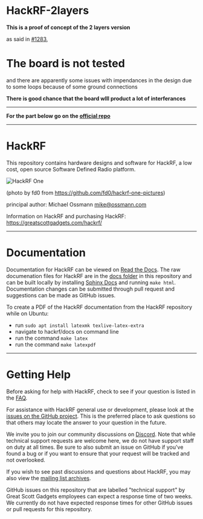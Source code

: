 # HackRF-2layers

<b> This is a proof of concept of the 2 layers version </b>

as said in [#1283](https://github.com/greatscottgadgets/hackrf/pull/1283),

# The board is not tested

and there are apparently some issues with impendances in the design due to some loops because of some ground connections

<b> There is good chance that the board wlll product a lot of interferances </b>

--------------------

<b> For the part below go on the [official repo](https://github.com/greatscottgadgets/hackrf) </b>

--------------------
# HackRF

This repository contains hardware designs and software for HackRF,
a low cost, open source Software Defined Radio platform.

![HackRF One](https://raw.github.com/mossmann/hackrf/master/docs/images/HackRF-One-fd0-0009.jpeg)

(photo by fd0 from https://github.com/fd0/hackrf-one-pictures)

principal author: Michael Ossmann <mike@ossmann.com>

Information on HackRF and purchasing HackRF: https://greatscottgadgets.com/hackrf/

--------------------

# Documentation

Documentation for HackRF can be viewed on [Read the Docs](https://hackrf.readthedocs.io/en/latest/). The raw documenation files for HackRF are in the [docs folder](https://github.com/mossmann/hackrf/tree/master/docs) in this repository and can be built locally by installing [Sphinx Docs](https://www.sphinx-doc.org/en/master/usage/installation.html) and running `make html`. Documentation changes can be submitted through pull request and suggestions can be made as GitHub issues. 

To create a PDF of the HackRF documentation from the HackRF repository while on Ubuntu:
* run `sudo apt install latexmk texlive-latex-extra`
* navigate to hackrf/docs on command line
* run the command `make latex`
* run the command `make latexpdf`

--------------------

# Getting Help

Before asking for help with HackRF, check to see if your question is listed in the [FAQ](https://hackrf.readthedocs.io/en/latest/faq.html).

For assistance with HackRF general use or development, please look at the [issues on the GitHub project](https://github.com/greatscottgadgets/hackrf/issues). This is the preferred place to ask questions so that others may locate the answer to your question in the future.

We invite you to join our community discussions on [Discord](https://discord.gg/rsfMw3rsU8). Note that while technical support requests are welcome here, we do not have support staff on duty at all times. Be sure to also submit an issue on GitHub if you've found a bug or if you want to ensure that your request will be tracked and not overlooked.

If you wish to see past discussions and questions about HackRF, you may also view the [mailing list archives](https://pairlist9.pair.net/pipermail/hackrf-dev/).

GitHub issues on this repository that are labelled "technical support" by Great Scott Gadgets employees can expect a response time of two weeks. We currently do not have expected response times for other GitHub issues or pull requests for this repository. 
